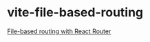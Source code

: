 # vite-file-based-routing

[File-based routing with React Router](https://omarelhawary.me/blog/file-based-routing-with-react-router)
